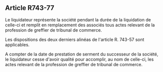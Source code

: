 Article R743-77
----
Le liquidateur représente la société pendant la durée de la liquidation de
celle-ci et remplit en remplacement des associés tous actes relevant de la
profession de greffier de tribunal de commerce.

Les dispositions des deux derniers alinéas de l'article R. 743-57 sont
applicables.

A compter de la date de prestation de serment du successeur de la société, le
liquidateur cesse d'avoir qualité pour accomplir, au nom de celle-ci, les actes
relevant de la profession de greffier de tribunal de commerce.
